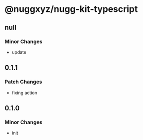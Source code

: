 # @nuggxyz/nugg-kit-typescript

## null

### Minor Changes

-   update

## 0.1.1

### Patch Changes

-   fixing action

## 0.1.0

### Minor Changes

-   init
